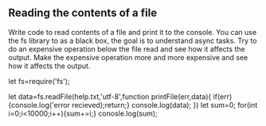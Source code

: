 ## Reading the contents of a file

Write code to read contents of a file and print it to the console. 
You can use the fs library to as a black box, the goal is to understand async tasks. 
Try to do an expensive operation below the file read and see how it affects the output. 
Make the expensive operation more and more expensive and see how it affects the output. 

let fs=require('fs');

let data=fs.readFile(help.txt,'utf-8',function printFile(err,data){
    if(err){console.log('error recieved);return;}
    console.log(data);
})
let sum=0;
for(int i=0;i<10000;i++){sum+=i;}
conosle.log(sum);
